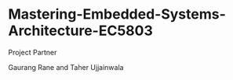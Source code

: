 # Mastering-Embedded-Systems-Architecture-EC5803
Project Partner 

Gaurang Rane and Taher Ujjainwala
